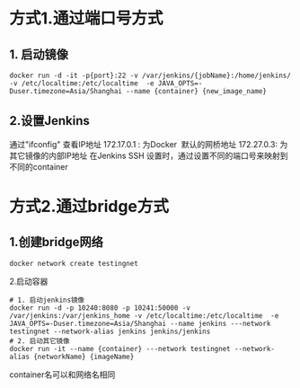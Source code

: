 # 方式1.通过端口号方式
## 1. 启动镜像
```shell
docker run -d -it -p{port}:22 -v /var/jenkins/{jobName}:/home/jenkins/ -v /etc/localtime:/etc/localtime  -e JAVA_OPTS=-Duser.timezone=Asia/Shanghai --name {container} {new_image_name}
```

## 2.设置Jenkins
通过"ifconfig" 查看IP地址
172.17.0.1 : 为Docker  默认的网桥地址
172.27.0.3: 为其它镜像的内部IP地址
在Jenkins SSH 设置时，通过设置不同的端口号来映射到不同的container

# 方式2.通过bridge方式
## 1.创建bridge网络
```shell
docker network create testingnet
```
2.启动容器
```shell
# 1. 启动jenkins镜像
docker run -d -p 10240:8080 -p 10241:50000 -v /var/jenkins:/var/jenkins_home -v /etc/localtime:/etc/localtime  -e JAVA_OPTS=-Duser.timezone=Asia/Shanghai --name jenkins ---network testingnet --network-alias jenkins jenkins/jenkins
# 2. 启动其它镜像
docker run -it --name {container} ---network testingnet --network-alias {networkName} {imageName}
```
container名可以和网络名相同
